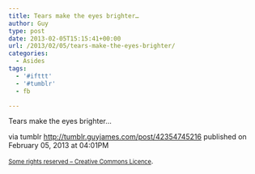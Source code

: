 ```yaml
---
title: Tears make the eyes brighter…
author: Guy
type: post
date: 2013-02-05T15:15:41+00:00
url: /2013/02/05/tears-make-the-eyes-brighter/
categories:
  - Asides
tags:
  - '#ifttt'
  - '#tumblr'
  - fb

---
```

<span>Tears make the eyes brighter&#8230;</span><span></span>

via tumblr http://tumblr.guyjames.com/post/42354745216 published on February 05, 2013 at 04:01PM

<small><a href="https://creativecommons.org/licenses/by-nc/3.0/" target="_blank">Some rights reserved &#8211; Creative Commons Licence</a></small>.